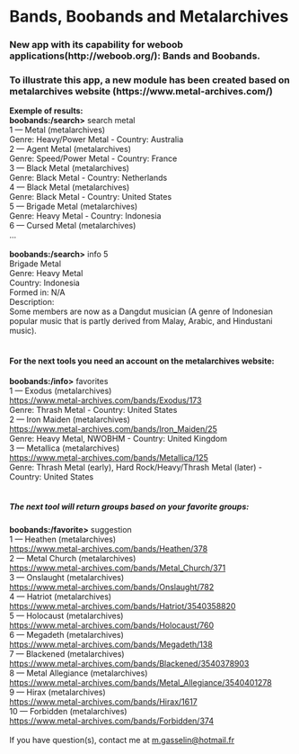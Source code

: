 <h1>Bands, Boobands and Metalarchives</h1>
<h3>New app with its capability for weboob applications(http://weboob.org/): Bands and Boobands.</h3>
<h3>To illustrate this app, a new module has been created based on metalarchives website (https://www.metal-archives.com/)</h3>

<b>Exemple of results:</b><br>
<b>boobands:/search></b> search metal<br>
 1 — Metal (metalarchives)<br>
	Genre: Heavy/Power Metal - Country: Australia<br>
 2 — Agent Metal (metalarchives)<br>
	Genre: Speed/Power Metal - Country: France<br>
 3 — Black Metal (metalarchives)<br>
	Genre: Black Metal - Country: Netherlands<br>
 4 — Black Metal (metalarchives)<br>
	Genre: Black Metal - Country: United States<br>
 5 — Brigade Metal (metalarchives)<br>
	Genre: Heavy Metal - Country: Indonesia<br>
 6 — Cursed Metal (metalarchives)<br>
...<br>
<br>
<b>boobands:/search></b> info 5<br>
Brigade Metal<br>
Genre: Heavy Metal<br>
Country: Indonesia<br>
Formed in: N/A<br>
Description:<br>
Some members are now as a Dangdut musician (A genre of Indonesian popular music that is partly derived from Malay, Arabic, and Hindustani music).<br>
<br>
<h4>For the next tools you need an account on the metalarchives website:</h4>

<b>boobands:/info></b> favorites<br>
 1 — Exodus (metalarchives)<br>
	https://www.metal-archives.com/bands/Exodus/173 <br>
	Genre: Thrash Metal - Country: United States<br>
 2 — Iron Maiden (metalarchives)<br>
	https://www.metal-archives.com/bands/Iron_Maiden/25<br>
	Genre: Heavy Metal, NWOBHM - Country: United Kingdom<br>
 3 — Metallica (metalarchives)<br>
	https://www.metal-archives.com/bands/Metallica/125<br>
	Genre: Thrash Metal (early), Hard Rock/Heavy/Thrash Metal (later) - Country: United States <br>
<br>
<h5>The next tool will return groups based on your favorite groups:<br></h5>

<b>boobands:/favorite></b> suggestion<br>
 1 — Heathen (metalarchives)<br>
	https://www.metal-archives.com/bands/Heathen/378<br>
 2 — Metal Church (metalarchives)<br>
	https://www.metal-archives.com/bands/Metal_Church/371<br>
 3 — Onslaught (metalarchives)<br>
	https://www.metal-archives.com/bands/Onslaught/782<br>
 4 — Hatriot (metalarchives)<br>
	https://www.metal-archives.com/bands/Hatriot/3540358820<br>
 5 — Holocaust (metalarchives)<br>
	https://www.metal-archives.com/bands/Holocaust/760<br>
 6 — Megadeth (metalarchives)<br>
	https://www.metal-archives.com/bands/Megadeth/138<br>
 7 — Blackened (metalarchives)<br>
	https://www.metal-archives.com/bands/Blackened/3540378903<br>
 8 — Metal Allegiance (metalarchives)<br>
	https://www.metal-archives.com/bands/Metal_Allegiance/3540401278<br>
 9 — Hirax (metalarchives)<br>
	https://www.metal-archives.com/bands/Hirax/1617<br>
10 — Forbidden (metalarchives)<br>
	https://www.metal-archives.com/bands/Forbidden/374<br>
<br>
If you have question(s), contact me at m.gasselin@hotmail.fr
